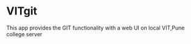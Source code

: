 VITgit
======

This app provides the GIT functionality with a web UI on local VIT,Pune college server
